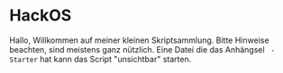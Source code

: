 # HackOS
Hallo, Willkommen auf meiner kleinen Skriptsammlung. Bitte Hinweise beachten, sind meistens ganz nützlich. Eine Datei die das Anhängsel ```
-Starter```
 hat kann das Script "unsichtbar" starten.
